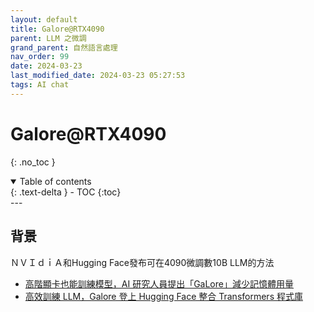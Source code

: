 ```yaml
---
layout: default
title: Galore@RTX4090
parent: LLM 之微調
grand_parent: 自然語言處理
nav_order: 99
date: 2024-03-23
last_modified_date: 2024-03-23 05:27:53
tags: AI chat
---
```



# Galore@RTX4090
{: .no_toc }

<details open markdown="block">
  <summary>
    Table of contents
  </summary>
  {: .text-delta }
- TOC
{:toc}
</details>
---

## 背景

ＮＶＩｄｉＡ和Hugging Face發布可在4090微調數10B LLM的方法
- [高階顯卡也能訓練模型，AI 研究人員提出「GaLore」減少記憶體用量](https://technews.tw/2024/03/11/memory-efficient-llm-training-by-gradient-low-rank-projection/)
- [高效訓練 LLM，Galore 登上 Hugging Face 整合 Transformers 程式庫](https://technews.tw/2024/03/22/advancing-large-model-training-on-consumer-grade-hardware/)

